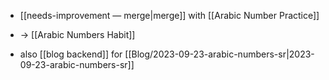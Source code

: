 - [[needs-improvement — merge|merge]] with [[Arabic Number Practice]]
- → [[Arabic Numbers Habit]]

- also [[blog backend]] for [[Blog/2023-09-23-arabic-numbers-sr|2023-09-23-arabic-numbers-sr]]